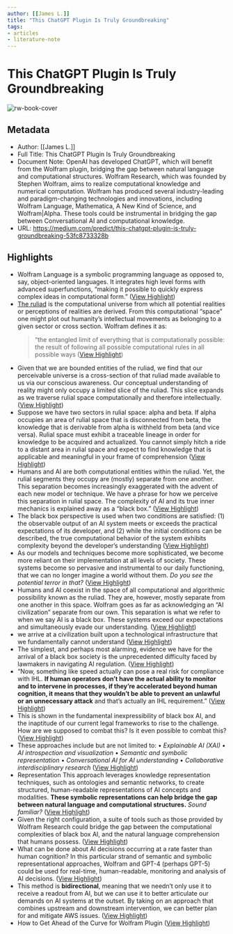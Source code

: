 ```yaml
---
author: [[James L.]]
title: "This ChatGPT Plugin Is Truly Groundbreaking"
tags: 
- articles
- literature-note
---
```

# This ChatGPT Plugin Is Truly Groundbreaking

![rw-book-cover](https://miro.medium.com/v2/resize:fit:1024/1*YVKiAlbexFZ1X4rnohoXWw.png)

## Metadata
- Author: [[James L.]]
- Full Title: This ChatGPT Plugin Is Truly Groundbreaking
- Document Note: OpenAI has developed ChatGPT, which will benefit from the Wolfram plugin, bridging the gap between natural language and computational structures. Wolfram Research, which was founded by Stephen Wolfram, aims to realize computational knowledge and numerical computation. Wolfram has produced several industry-leading and paradigm-changing technologies and innovations, including Wolfram Language, Mathematica, A New Kind of Science, and Wolfram|Alpha. These tools could be instrumental in bridging the gap between Conversational AI and computational knowledge.
- URL: https://medium.com/predict/this-chatgpt-plugin-is-truly-groundbreaking-53fc8733328b

## Highlights
- Wolfram Language is a symbolic programming language as opposed to, say, object-oriented languages. It integrates high level forms with advanced superfunctions, “making it possible to quickly express complex ideas in computational form.” ([View Highlight](https://read.readwise.io/read/01h00vqrpzcxwsfdaekhx9kjmd))
- [The ruliad](https://writings.stephenwolfram.com/2021/11/the-concept-of-the-ruliad/) is the computational universe from which all potential realities or perceptions of realities are derived. From this computational “space” one might plot out humanity’s intellectual movements as belonging to a given sector or cross section. Wolfram defines it as:
  > “the entangled limit of everything that is computationally possible: the result of following all possible computational rules in all possible ways ([View Highlight](https://read.readwise.io/read/01h00vsk0byv40arsp628wj2rn))
- Given that we are bounded entities of the ruliad, we find that our perceivable universe is a cross-section of that ruliad made available to us via our conscious awareness. Our conceptual understanding of reality might only occupy a limited slice of the ruliad. This slice expands as we traverse rulial space computationally and therefore intellectually. ([View Highlight](https://read.readwise.io/read/01h00vtpv2cccr73pd5t5zg1qe))
- Suppose we have two sectors in rulial space: alpha and beta. If alpha occupies an area of rulial space that is disconnected from beta, the knowledge that is derivable from alpha is withheld from beta (and vice versa). Rulial space must exhibit a traceable lineage in order for knowledge to be acquired and actualized. You cannot simply hitch a ride to a distant area in rulial space and expect to find knowledge that is applicable and meaningful in your frame of comprehension ([View Highlight](https://read.readwise.io/read/01h00vwzfetmw4zkeyqzv9jv96))
- Humans and AI are both computational entities within the ruliad. Yet, the rulial segments they occupy are (mostly) separate from one another. This separation becomes increasingly exaggerated with the advent of each new model or technique. We have a phrase for how we perceive this separation in rulial space. The complexity of AI and its true inner mechanics is explained away as a “black box.” ([View Highlight](https://read.readwise.io/read/01h00vynfhb7y5k2qq65c0qyqs))
- The black box perspective is used when two conditions are satisfied: (1) the observable output of an AI system meets or exceeds the practical expectations of its developer, and (2) while the initial conditions can be described, the true computational behavior of the system exhibits complexity beyond the developer’s understanding ([View Highlight](https://read.readwise.io/read/01h00vzgs3z7fh5bn72qrs62wc))
- As our models and techniques become more sophisticated, we become more reliant on their implementation at all levels of society. These systems become so pervasive and instrumental to our daily functioning, that we can no longer imagine a world without them. *Do you see the potential terror in that?* ([View Highlight](https://read.readwise.io/read/01h00w0221rq5r08x1v73qrphp))
- Humans and AI coexist in the space of all computational and algorithmic possibility known as the ruliad. They are, however, mostly separate from one another in this space. Wolfram goes as far as acknowledging an “AI civilization” separate from our own. This separation is what we refer to when we say AI is a black box. These systems exceed our expectations and simultaneously evade our understanding. ([View Highlight](https://read.readwise.io/read/01h00w37b8me1g1j25map07911))
- we arrive at a civilization built upon a technological infrastructure that we fundamentally cannot understand ([View Highlight](https://read.readwise.io/read/01h00w72cyjqs3vexjwrcp5vwc))
- The simplest, and perhaps most alarming, evidence we have for the arrival of a black box society is the unprecedented difficulty faced by lawmakers in navigating AI regulation. ([View Highlight](https://read.readwise.io/read/01h00w7pybyj3yjzs8cqegehc3))
- “Now, something like speed actually can pose a real risk for compliance with IHL. **If human operators don’t have the actual ability to monitor and to intervene in processes, if they’re accelerated beyond human cognition, it means that they wouldn’t be able to prevent an unlawful or an unnecessary attack** and that’s actually an IHL requirement.” ([View Highlight](https://read.readwise.io/read/01h00yx2vdyadfrs8aqjpktyxw))
- This is shown in the fundamental inexpressibility of black box AI, and the inaptitude of our current legal frameworks to rise to the challenge. How are we supposed to combat this? Is it even possible to combat this? ([View Highlight](https://read.readwise.io/read/01h00yyzdg5bp657jkgty2q49w))
- These approaches include but are not limited to:
  • *Explainable AI (XAI)*
  • *AI introspection and visualization*
  • *Semantic and symbolic representation*
  • *Conversational AI for AI understanding*
  • *Collaborative interdisciplinary research* ([View Highlight](https://read.readwise.io/read/01h00z0qyswab5egtt9qb3r5mg))
- Representation
  This approach leverages knowledge representation techniques, such as ontologies and semantic networks, to create structured, human-readable representations of AI concepts and modalities. **These symbolic representations can help bridge the gap between natural language and computational structures.** *Sound familiar?* ([View Highlight](https://read.readwise.io/read/01h00z12j3f930r3fa7t6x5bf3))
- Given the right configuration, a suite of tools such as those provided by Wolfram Research could bridge the gap between the computational complexities of black box AI, and the natural language comprehension that humans possess. ([View Highlight](https://read.readwise.io/read/01h00z1exrsgw7cv9adpnw96zw))
- What can be done about AI decisions occurring at a rate faster than human cognition? In this particular strand of semantic and symbolic representational approaches, Wolfram and GPT-4 (perhaps GPT-5) could be used for real-time, human-readable, monitoring and analysis of AI decisions. ([View Highlight](https://read.readwise.io/read/01h00z2732y7grx7nmhrznqh7z))
- This method is **bidirectional**, meaning that we needn’t only use it to receive a readout from AI, but we can use it to better articulate our demands on AI systems at the outset. By taking on an approach that combines upstream and downstream intervention, we can better plan for and mitigate AWS issues. ([View Highlight](https://read.readwise.io/read/01h00z2p5e36npr091wngmtvc3))
- How to Get Ahead of the Curve for Wolfram Plugin ([View Highlight](https://read.readwise.io/read/01h0hqf73cqdf0y8sybtqbz25x))
